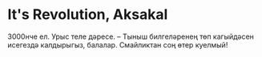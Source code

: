# It's Revolution, Aksakal
3000нче ел. Урыс теле дәресе.
– Тыныш билгеләренең төп кагыйдәсен исегездә калдырыгыз, балалар. Смайликтан соң өтер куелмый!
